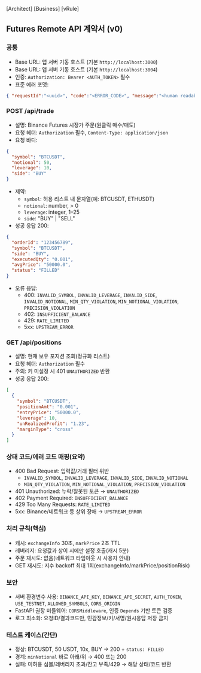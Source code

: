 [Architect] [Business] [vRule]

## Futures Remote API 계약서 (v0)

### 공통
- Base URL: 앱 서버 기동 호스트 (기본 `http://localhost:3000`)
 - Base URL: 앱 서버 기동 호스트 (기본 `http://localhost:3004`)
- 인증: `Authorization: Bearer <AUTH_TOKEN>` 필수
- 표준 에러 포맷:
```json
{ "requestId":"<uuid>", "code":"<ERROR_CODE>", "message":"<human readable>" }
```

### POST /api/trade
- 설명: Binance Futures 시장가 주문(원클릭 매수/매도)
- 요청 헤더: `Authorization` 필수, `Content-Type: application/json`
- 요청 바디:
```json
{
  "symbol": "BTCUSDT",
  "notional": 50,
  "leverage": 10,
  "side": "BUY"
}
```
- 제약:
  - `symbol`: 허용 리스트 내 문자열(예: BTCUSDT, ETHUSDT)
  - `notional`: number, > 0
  - `leverage`: integer, 1–25
  - `side`: "BUY" | "SELL"
- 성공 응답 200:
```json
{
  "orderId": "123456789",
  "symbol": "BTCUSDT",
  "side": "BUY",
  "executedQty": "0.001",
  "avgPrice": "50000.0",
  "status": "FILLED"
}
```
- 오류 응답:
  - 400: `INVALID_SYMBOL`, `INVALID_LEVERAGE`, `INVALID_SIDE`, `INVALID_NOTIONAL`, `MIN_QTY_VIOLATION`, `MIN_NOTIONAL_VIOLATION`, `PRECISION_VIOLATION`
  - 402: `INSUFFICIENT_BALANCE`
  - 429: `RATE_LIMITED`
  - 5xx: `UPSTREAM_ERROR`

### GET /api/positions
- 설명: 현재 보유 포지션 조회(정규화 리스트)
- 요청 헤더: `Authorization` 필수
 - 주의: 키 미설정 시 401 `UNAUTHORIZED` 반환
- 성공 응답 200:
```json
[
  {
    "symbol": "BTCUSDT",
    "positionAmt": "0.001",
    "entryPrice": "50000.0",
    "leverage": 10,
    "unRealizedProfit": "1.23",
    "marginType": "cross"
  }
]
```

### 상태 코드/에러 코드 매핑(요약)
- 400 Bad Request: 입력값/거래 필터 위반
  - `INVALID_SYMBOL`, `INVALID_LEVERAGE`, `INVALID_SIDE`, `INVALID_NOTIONAL`
  - `MIN_QTY_VIOLATION`, `MIN_NOTIONAL_VIOLATION`, `PRECISION_VIOLATION`
- 401 Unauthorized: 누락/잘못된 토큰 → `UNAUTHORIZED`
- 402 Payment Required: `INSUFFICIENT_BALANCE`
- 429 Too Many Requests: `RATE_LIMITED`
- 5xx: Binance/네트워크 등 상위 장애 → `UPSTREAM_ERROR`

### 처리 규칙(핵심)
- 캐시: `exchangeInfo` 30초, `markPrice` 2초 TTL
- 레버리지: 요청값과 상이 시에만 설정 호출(캐시 5분)
- 주문 재시도: 없음(네트워크 타임아웃 시 사용자 안내)
- GET 재시도: 지수 backoff 최대 1회(exchangeInfo/markPrice/positionRisk)

### 보안
- 서버 환경변수 사용: `BINANCE_API_KEY`, `BINANCE_API_SECRET`, `AUTH_TOKEN`, `USE_TESTNET`, `ALLOWED_SYMBOLS`, `CORS_ORIGIN`
- FastAPI 권장 미들웨어: `CORSMiddleware`, 인증 `Depends` 기반 토큰 검증
- 로그 최소화: 요청ID/결과코드만, 민감정보/키/서명/원시응답 저장 금지

### 테스트 케이스(간단)
- 정상: BTCUSDT, 50 USDT, 10x, BUY → 200 + `status: FILLED`
- 경계: `minNotional` 바로 아래/위 → 400 또는 200
- 실패: 미허용 심볼/레버리지 초과/잔고 부족/429 → 해당 상태/코드 반환


